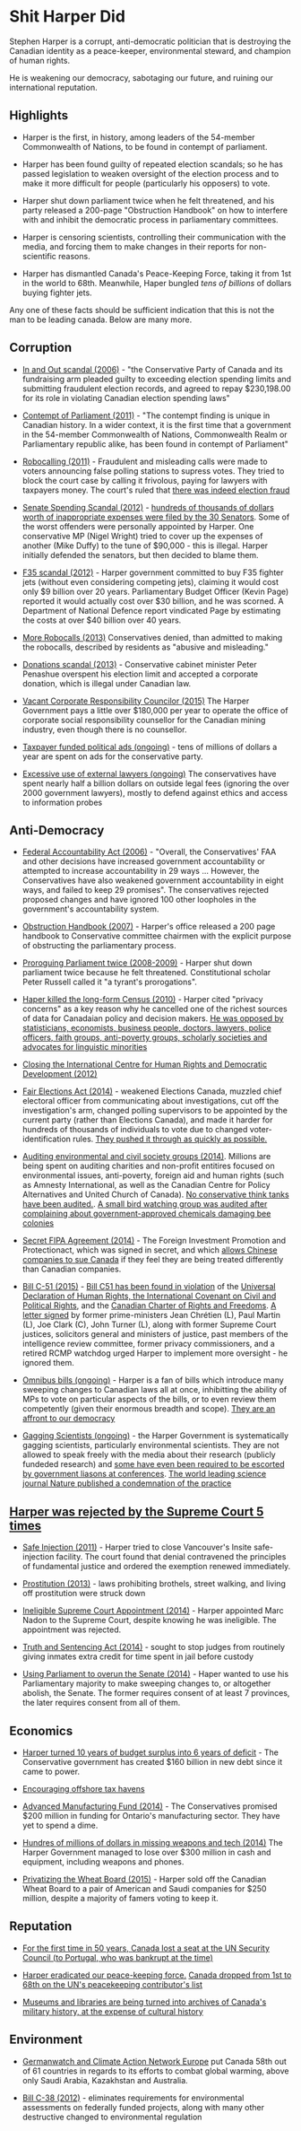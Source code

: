 # Shit Harper Did

Stephen Harper is a corrupt, anti-democratic politician that is destroying the Canadian identity as a peace-keeper, environmental steward, and champion of human rights.

He is weakening our democracy, sabotaging our future, and ruining our international reputation.

Highlights
----------

- Harper is the first, in history, among leaders of the 54-member Commonwealth of Nations, to be found in contempt of parliament.

- Harper has been found guilty of repeated election scandals; so he has passed legislation to weaken oversight of the election process and to make
it more difficult for people (particularly his opposers) to vote.

- Harper shut down parliament twice when he felt threatened, and his party released a 200-page "Obstruction Handbook" on how to interfere with and inhibit the democratic process in parliamentary committees.

- Harper is censoring scientists, controlling their communication with the media, and forcing them to make changes in their reports for non-scientific reasons.

- Harper has dismantled Canada's Peace-Keeping Force, taking it from 1st in the world to 68th. Meanwhile, Haper bungled *tens of billions* of dollars buying fighter jets.

Any one of these facts should be sufficient indication that this is not the man to be leading canada. Below are many more.

Corruption
----------

- [In and Out scandal (2006)](https://en.wikipedia.org/wiki/In_and_Out_scandal) - "the Conservative Party of Canada and its fundraising arm pleaded guilty to exceeding election spending limits and submitting fraudulent election records, and agreed to repay $230,198.00 for its role in violating Canadian election spending laws"

- [Contempt of Parliament (2011)](https://en.wikipedia.org/wiki/Contempt_of_Parliament#Contempt_citation_cases_for_governments) - "The contempt finding is unique in Canadian history. In a wider context, it is the first time that a government in the 54-member Commonwealth of Nations, Commonwealth Realm or Parliamentary republic alike, has been found in contempt of Parliament"

- [Robocalling (2011)](https://en.wikipedia.org/wiki/2011_Canadian_federal_election_voter_suppression_scandal) - Fraudulent and misleading calls were made to voters announcing false polling stations to supress votes. They tried to block the court case by calling it frivolous, paying for lawyers with taxpayers money. The court's ruled that [there was indeed election fraud](http://news.nationalpost.com/news/canada/canadian-politics/electoral-fraud-did-take-place-in-2011-federal-vote-but-it-didnt-affect-outcome-judge-rules)

- [Senate Spending Scandal (2012)](https://en.wikipedia.org/wiki/Canadian_Senate_expenses_scandal) - [hundreds of thousands of dollars worth of inappropriate expenses were filed by the 30 Senators](http://globalnews.ca/news/568714/a-look-at-key-dates-in-the-evolution-of-the-senate-expense-claim-controversy/). Some of the worst offenders were personally appointed by Harper. One conservative MP (Nigel Wright) tried to cover up the expenses of another (Mike Duffy) to the tune of $90,000 - this is illegal. Harper initially defended the senators, but then decided to blame them.

- [F35 scandal (2012)](http://www.cbc.ca/news/politics/fighter-jet-plan-reset-as-f-35-costs-soar-1.1203373) - Harper government committed to buy F35 fighter jets (without even considering competing jets), claiming it would cost only $9 billion over 20 years. Parliamentary Budget Officer (Kevin Page) reported it would actually cost over $30 billion, and he was scorned. A Department of National Defence report vindicated Page by estimating the costs at over $40 billion over 40 years.

- [More Robocalls (2013)](http://www.cbc.ca/news/politics/conservatives-admit-making-robocalls-in-saskatchewan-1.1304586) Conservatives denied, than admitted to making the robocalls, described by residents as "abusive and misleading."

- [Donations scandal (2013)](http://www.cbc.ca/news/politics/peter-penashue-campaign-took-in-28-ineligible-contributions-1.1313425) - Conservative cabinet minister Peter Penashue overspent his election limit and accepted a corporate donation, which is illegal under Canadian law.

- [Vacant Corporate Responsibility Councilor (2015)](http://www.huffingtonpost.ca/2015/01/28/canadian-mining-empty-office_n_6566610.html?utm_hp_ref=canada-politics) The Harper Government pays a little over $180,000 per year to operate the office of corporate social responsibility counsellor for the Canadian mining industry, even though there is no counsellor.

- [Taxpayer funded political ads (ongoing)](http://www.theglobeandmail.com/news/politics/federal-ad-spending-exceeds-projections/article16503725/) - tens of millions of dollars a year are spent on ads for the conservative party.

- [Excessive use of external lawyers (ongoing)](http://www.huffingtonpost.ca/2014/03/27/legal-fees-harper-conservatives_n_5043663.html) The conservatives have spent nearly half a billion dollars on outside legal fees (ignoring the over 2000 government lawyers), mostly to defend against ethics and access to information probes 

Anti-Democracy
--------------

- [Federal Accountability Act (2006)](http://www.dwatch.ca/camp/RelsDec1710.html) - "Overall, the Conservatives' FAA and other decisions have increased government accountability or attempted to increase accountability in 29 ways ... However, the Conservatives have also weakened government accountability in eight ways, and failed to keep 29 promises". The conservatives rejected proposed changes and have ignored 100 other loopholes in the government's accountability system.

- [Obstruction Handbook (2007)](https://www.thestar.com/news/2007/05/18/obstruction_handbook_leaked.html) - Harper's office released a 200 page handbook to Conservative committee chairmen with the explicit purpose of obstructing the parliamentary process.

- [Proroguing Parliament twice (2008-2009)](https://en.wikipedia.org/wiki/Prorogation_in_Canada#History) - Harper shut down parliament twice because he felt threatened.  Constitutional scholar Peter Russell called it "a tyrant's prorogations".

- [Haper killed the long-form Census (2010)](http://www.huffingtonpost.ca/murtaza-haider/harper-long-form-census_b_5614355.html) - Harper cited "privacy concerns" as a key reason why he cancelled one of the richest sources of data for Canadaian policy and decision makers. [He was opposed by statisticians, economists, business people, doctors, lawyers, police officers, faith groups, anti-poverty groups, scholarly societies and advocates for linguistic minorities](http://voices-voix.ca/en/facts/profile/statistics-canada-mandatory-long-form-census)

- [Closing the International Centre for Human Rights and Democratic Development (2012)](https://www.thestar.com/news/canada/2012/04/03/john_baird_announces_plans_to_close_rights_and_democracy_group.html)

- [Fair Elections Act (2014)](https://en.wikipedia.org/wiki/Fair_Elections_Act#Criticism) - weakened Elections Canada, muzzled chief electoral officer from communicating about investigations, cut off the investigation's arm, changed polling supervisors to be appointed by the current party (rather than Elections Canada), and made it harder for hundreds of thousands of individuals to vote due to changed voter-identification rules. [They pushed it through as quickly as possible.](http://www.theglobeandmail.com/globe-debate/editorials/fair-elections-act-if-only-evidence-could-vote/article17943385/)

- [Auditing environmental and civil society groups (2014)](http://www.cbc.ca/news/politics/7-environmental-charities-face-canada-revenue-agency-audits-1.2526330). Millions are being spent on auditing charities and non-profit entitires focused on environmental issues, anti-poverty, foreign aid and human rights (such as Amnesty International, as well as the Canadian Centre for Policy Alternatives and United Church of Canada). [No conservative think tanks have been audited.](http://www.theglobeandmail.com/news/politics/as-cra-audits-charities-theres-a-scandal-within-a-scandal/article21599291/). [A small bird watching group was audited after complaining about government-approved chemicals damaging bee colonies](http://www.cbc.ca/news/politics/revenue-canada-targets-birdwatchers-for-political-activity-1.2799546)


- [Secret FIPA Agreement (2014)](http://www.huffingtonpost.ca/2012/10/17/canada-china-fipa-critics-flawed_n_1975149.html) - The Foreign Investment Promotion and Protectionact, which was signed in secret, and which [allows Chinese companies to sue Canada](http://www.cbc.ca/news/politics/5-things-to-know-about-the-canada-china-investment-treaty-1.1183343) if they feel they are being treated differently than Canadian companies. 

- [Bill C-51 (2015)](https://en.wikipedia.org/wiki/Anti-terrorism_Act,_2015) - [Bill C51 has been found in violation](http://www.osce.org/fom/156261) of the [Universal Declaration of Human Rights, the International Covenant on Civil and Political Rights](http://thinkpol.ca/2015/05/25/bill-c-51-violates-universal-declaration-of-human-rights-osce-finds/), and the [Canadian Charter of Rights and Freedoms](http://www.huffingtonpost.ca/canadian-journalists-for-free-expression/bill-c51-charter-rights_b_7086948.html). [A letter signed](http://www.cbc.ca/news/politics/csis-oversight-urged-by-ex-pms-as-conservatives-rush-bill-c-51-debate-1.2963179) by former prime-ministers Jean Chrétien (L), Paul Martin (L), Joe Clark (C), John Turner (L), along with former Supreme Court justices, solicitors general and ministers of justice, past members of the intelligence review committee, former privacy commissioners, and a retired RCMP watchdog urged Harper to implement more oversight - he ignored them.


- [Omnibus bills (ongoing)](http://www.macleans.ca/politics/how-sprawling-budget-bills-threaten-parliamentary-democracy/) - Harper is a fan of bills which introduce many sweeping changes to Canadian laws all at once, inhibitting the ability of MPs to vote on particular aspects of the bills, or to even review them competently (given their enormous breadth and scope). [They are an affront to our democracy](https://www.thestar.com/opinion/editorials/2012/10/19/omnibus_budget_bill_c45_is_an_affront_to_democracy.html)

- [Gagging Scientists (ongoing)](http://www.cbc.ca/news/technology/muzzling-of-federal-scientists-widespread-survey-suggests-1.2128859) - the Harper Government is systematically gagging scientists, particularly environmental scientists. They are not allowed to speak freely with the media about their research (publicly fundeded research) and [some have even been required to be escorted by government liasons at conferences](http://www.cbc.ca/news/technology/federal-scientists-closely-monitored-during-polar-conference-1.1248559). [The world leading science journal Nature published a condemnation of the practice](http://www.nature.com/nature/journal/v483/n7387/full/483006a.html)


[Harper was rejected by the Supreme Court 5 times](http://www.huffingtonpost.ca/2014/04/25/supreme-court-harper-conservatives_n_5214975.html)
------------------------------------------------

- [Safe Injection (2011)]() - Harper tried to close Vancouver's Insite safe-injection facility. The court found that denial contravened the principles of fundamental justice and ordered the exemption renewed immediately.

- [Prostitution (2013)]() - laws prohibiting brothels, street walking, and living off prostitution were struck down

- [Ineligible  Supreme Court Appointment (2014)]() - Harper appointed Marc Nadon to the Supreme Court, despite knowing he was ineligible. The appointment was rejected.

- [Truth and Sentencing Act (2014)]() - sought to stop judges from routinely giving inmates extra credit for time spent in jail before custody

- [Using Parliament to overun the Senate (2014)]() - Haper wanted to use his Parliamentary majority to make sweeping changes to, or altogether abolish, the Senate. 
The former requires consent of at least 7 provinces, the later requires consent from all of them.



Economics
---------

- [Harper turned 10 years of budget surplus into 6 years of deficit](http://www.cbc.ca/news2/interactives/canada-deficit/) - The Conservative government has created $160 billion in new debt since it came to power.

- [Encouraging offshore tax havens](http://rabble.ca/columnists/2013/04/harper-governments-tough-posture-and-weak-rules-tax-havens)

- [Advanced Manufacturing Fund (2014)](https://www.thestar.com/opinion/commentary/2014/11/27/ottawas_manufacturing_fund_a_mirage_goar.html) - The Conservatives promised $200 million in funding for Ontario's manufacturing sector. They have yet to spend a dime.

- [Hundres of millions of dollars in missing weapons and tech (2014)](https://www.vice.com/en_ca/read/the-government-of-canada-keeps-losing-blackberries-cash-and-weapons-921) The Harper Government managed to lose over $300 million in cash and equipment, including weapons and phones.

- [Privatizing the Wheat Board (2015)](http://rabble.ca/news/2015/04/sold-canadian-wheat-board-no-longer-quite-so-canadian) - Harper sold off the Canadian Wheat Board to a pair of American and Saudi companies for $250 million, despite a majority of famers voting to keep it.



Reputation 
----------

- [For the first time in 50 years, Canada lost a seat at the UN Security Council (to Portugal, who was bankrupt at the time)](http://www.theglobeandmail.com/news/politics/security-council-rejection-a-deep-embarrassment-for-harper/article1370239/)

- [Harper eradicated our peace-keeping force.](https://www.thestar.com/news/world/2014/10/31/how_canada_has_abandoned_its_role_as_a_peacekeeper.html) [Canada dropped from 1st to 68th on the UN's peacekeeping contributor's list](http://www.un.org/en/peacekeeping/contributors/2015/may15_2.pdf)

- [Museums and libraries are being turned into archives of Canada's military history, at the expense of cultural history](http://www.macleans.ca/news/canada/written-by-the-victors/)


Environment
-----------

- [Germanwatch and Climate Action Network Europe](https://germanwatch.org/en/download/10407.pdf) put Canada 58th out of 61 countries in regards to its efforts to combat global warming, above only Saudi Arabia, Kazakhstan and Australia.

- [Bill C-38 (2012)](https://en.wikipedia.org/wiki/Jobs,_Growth_and_Long-term_Prosperity_Act) - eliminates requirements for environmental assessments on federally funded projects, along with many other destructive changed to environmental regulation


